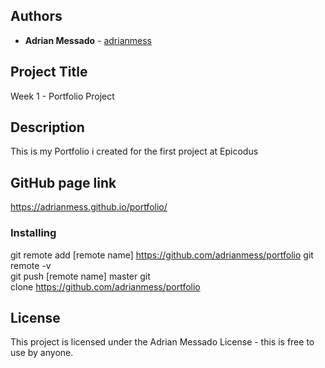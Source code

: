 ## Authors

* **Adrian Messado** - [adrianmess](https://github.com/adrianmess)

## Project Title
Week 1 - Portfolio Project

## Description
This is my Portfolio i created for the first project at Epicodus

## GitHub page link
https://adrianmess.github.io/portfolio/

### Installing

git remote add [remote name] https://github.com/adrianmess/portfolio 
git remote -v  
git push [remote name] master 
git clone https://github.com/adrianmess/portfolio 



## License

This project is licensed under the Adrian Messado License - this is free to use by anyone.
